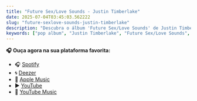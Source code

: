 ```yaml
---
title: "Future Sex/Love Sounds - Justin Timberlake"
date: 2025-07-04T03:45:03.562222
slug: "future-sexlove-sounds-justin-timberlake"
description: "Descubra o álbum 'Future Sex/Love Sounds' de Justin Timberlake, um destaque na música pop."
keywords: ["pop album", "Justin Timberlake", "Future Sex/Love Sounds", "music"]
---
```






**🎧 Ouça agora na sua plataforma favorita:**

- 🎧 [Spotify](https://open.spotify.com/search/Future%20Sex/Love%20Sounds%20Justin%20Timberlake)
- 🌀 [Deezer](https://www.deezer.com/search/Future%20Sex/Love%20Sounds%20Justin%20Timberlake)
- 🍎 [Apple Music](https://music.apple.com/search?term=Future%20Sex/Love%20Sounds%20Justin%20Timberlake)
- ▶️ [YouTube](https://www.youtube.com/results?search_query=Future%20Sex/Love%20Sounds%20Justin%20Timberlake)
- 🎵 [YouTube Music](https://music.youtube.com/search?q=Future%20Sex/Love%20Sounds%20Justin%20Timberlake)